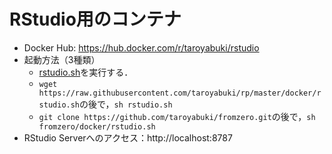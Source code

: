 # RStudio用のコンテナ

- Docker Hub: https://hub.docker.com/r/taroyabuki/rstudio
- 起動方法（3種類）
    - [rstudio.sh](../rstudio.sh)を実行する．
    - `wget https://raw.githubusercontent.com/taroyabuki/rp/master/docker/rstudio.sh`の後で，`sh rstudio.sh`
    - `git clone https://github.com/taroyabuki/fromzero.git`の後で，`sh fromzero/docker/rstudio.sh`
- RStudio Serverへのアクセス：http://localhost:8787
